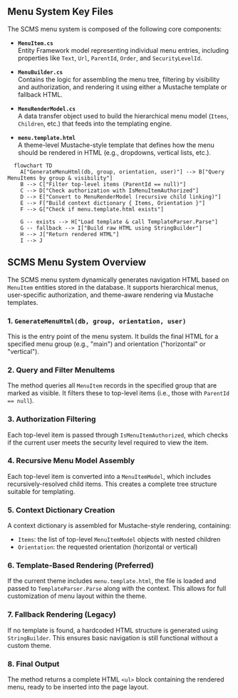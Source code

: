 ﻿## Menu System Key Files

The SCMS menu system is composed of the following core components:

- **`MenuItem.cs`**  
  Entity Framework model representing individual menu entries, including properties like `Text`, `Url`, `ParentId`, `Order`, and `SecurityLevelId`.

- **`MenuBuilder.cs`**  
  Contains the logic for assembling the menu tree, filtering by visibility and authorization, and rendering it using either a Mustache template or fallback HTML.

- **`MenuRenderModel.cs`**  
  A data transfer object used to build the hierarchical menu model (`Items`, `Children`, etc.) that feeds into the templating engine.

- **`menu.template.html`**  
  A theme-level Mustache-style template that defines how the menu should be rendered in HTML (e.g., dropdowns, vertical lists, etc.).

```mermaid
  flowchart TD
    A["GenerateMenuHtml(db, group, orientation, user)"] --> B["Query MenuItems by group & visibility"]
    B --> C["Filter top-level items (ParentId == null)"]
    C --> D["Check authorization with IsMenuItemAuthorized"]
    D --> E["Convert to MenuRenderModel (recursive child linking)"]
    E --> F["Build context dictionary { Items, Orientation }"]
    F --> G["Check if menu.template.html exists"]
    
    G -- exists --> H["Load template & call TemplateParser.Parse"]
    G -- fallback --> I["Build raw HTML using StringBuilder"]
    H --> J["Return rendered HTML"]
    I --> J
```
## SCMS Menu System Overview

The SCMS menu system dynamically generates navigation HTML based on `MenuItem` entities stored in the database. It supports hierarchical menus, user-specific authorization, and theme-aware rendering via Mustache templates.

### 1. `GenerateMenuHtml(db, group, orientation, user)`
This is the entry point of the menu system. It builds the final HTML for a specified menu group (e.g., "main") and orientation ("horizontal" or "vertical").

### 2. Query and Filter MenuItems
The method queries all `MenuItem` records in the specified group that are marked as visible. It filters these to top-level items (i.e., those with `ParentId == null`).

### 3. Authorization Filtering
Each top-level item is passed through `IsMenuItemAuthorized`, which checks if the current user meets the security level required to view the item.

### 4. Recursive Menu Model Assembly
Each top-level item is converted into a `MenuItemModel`, which includes recursively-resolved child items. This creates a complete tree structure suitable for templating.

### 5. Context Dictionary Creation
A context dictionary is assembled for Mustache-style rendering, containing:
- `Items`: the list of top-level `MenuItemModel` objects with nested children
- `Orientation`: the requested orientation (horizontal or vertical)

### 6. Template-Based Rendering (Preferred)
If the current theme includes `menu.template.html`, the file is loaded and passed to `TemplateParser.Parse` along with the context. This allows for full customization of menu layout within the theme.

### 7. Fallback Rendering (Legacy)
If no template is found, a hardcoded HTML structure is generated using `StringBuilder`. This ensures basic navigation is still functional without a custom theme.

### 8. Final Output
The method returns a complete HTML `<ul>` block containing the rendered menu, ready to be inserted into the page layout.


